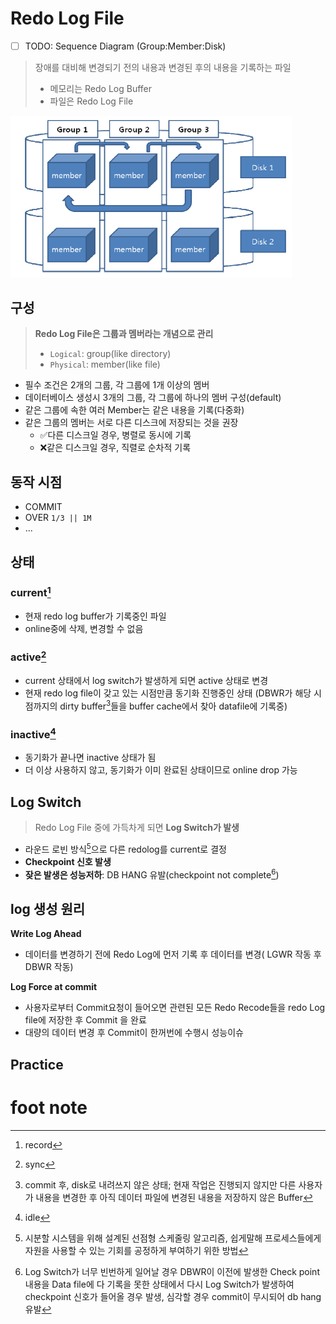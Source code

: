 # Redo Log File

- [ ] TODO: Sequence Diagram (Group:Member:Disk)

> 장애를 대비해 변경되기 전의 내용과 변경된 후의 내용을 기록하는 파일
>
> - 메모리는 Redo Log Buffer
> - 파일은 Redo Log File

<img src="./assets/image-20230712111151093.png" alt="image-20230712111151093" style="zoom:50%;" />

## 구성

> **Redo Log File은 그룹과 멤버라는 개념으로 관리**
>
> - `Logical`: group(like directory)
> - `Physical`: member(like file)

- 필수 조건은 2개의 그룹, 각 그룹에 1개 이상의 멤버
- 데이터베이스 생성시 3개의 그룹, 각 그룹에 하나의 멤버 구성(default)
- 같은 그룹에 속한 여러 Member는 같은 내용을 기록(다중화)
- 같은 그룹의 멤버는 서로 다른 디스크에 저장되는 것을 권장
  - ✅다른 디스크일 경우,  병렬로 동시에 기록
  - ❌같은 디스크일 경우, 직렬로 순차적 기록

## 동작 시점

- COMMIT
- OVER `1/3 || 1M` 
- ...

## 상태

### current[^current]

- 현재 redo log buffer가 기록중인 파일
- online중에 삭제, 변경할 수 없음

### active[^active]

- current 상태에서 log switch가 발생하게 되면 active 상태로 변경
- 현재 redo log file이 갖고 있는 시점만큼 동기화 진행중인 상태
  (DBWR가 해당 시점까지의 dirty buffer[^dirty buffer]들을 buffer cache에서 찾아 datafile에 기록중)

### inactive[^inactive]

- 동기화가 끝나면 inactive 상태가 됨
- 더 이상 사용하지 않고, 동기화가 이미 완료된 상태이므로 online drop  가능

## Log Switch

> Redo Log File 중에 가득차게 되면 **Log Switch가 발생**

- 라운드 로빈 방식[^Round Robin Scheduling]으로 다른 redolog를 current로 결정
- **Checkpoint 신호 발생**
- **잦은 발생은 성능저하**: DB HANG 유발(checkpoint not complete[^checkpoint notcomplete])

## log 생성 원리

**Write Log Ahead**

- 데이터를 변경하기 전에 Redo Log에 먼저 기록 후 데이터를 변경( LGWR 작동 후 DBWR 작동) 

**Log Force at commit**

- 사용자로부터 Commit요청이 들어오면 관련된 모든 Redo Recode들을 redo Log file에 저장한 후 Commit 을 완료
- 대량의 데이터 변경 후 Commit이 한꺼번에 수행시 성능이슈

## Practice

# foot note

[^global checkpoint]: shutdown immediate시 발생, checkpoint는 가장 강력한 동기 신호
[^Round Robin Scheduling]: 시분할 시스템을 위해 설계된 선점형 스케줄링 알고리즘, 쉽게말해 프로세스들에게 자원을 사용할 수 있는 기회를 공정하게 부여하기 위한 방법
[^checkpoint notcomplete]: Log Switch가 너무 빈번하게 일어날 경우 DBWR이 이전에 발생한 Check point 내용을 Data file에 다 기록을 못한 상태에서 다시 Log Switch가 발생하여 checkpoint 신호가 들어올 경우 발생, 심각할 경우 commit이 무시되어 db hang 유발
[^current]: record
[^active]: sync
[^inactive]: idle
[^Pinned Buffer]: commit 전, 변경여지가 있는 상태; 다른 사용자가 이미 사용하고 있는 Buffer Block으로 사용할 수 없음
[^Dirty Buffer]: commit 후, disk로 내려쓰지 않은 상태; 현재 작업은 진행되지 않지만 다른 사용자가 내용을 변경한 후 아직 데이터 파일에 변경된 내용을 저장하지 않은 Buffer
[^Free Buffer]: 사용되지 않았거나(Unused) 또는 Dirty Buffer 였다가 디스크로 저장이 되고 다시 재사용 가능하게 된 Block

